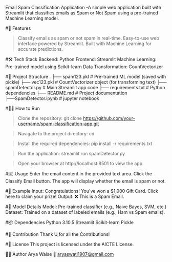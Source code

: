 Email Spam Classification Application
   -A simple web application built with Streamlit that classifies emails as Spam or Not Spam using a pre-trained Machine Learning model.

#🚀 Features
   >Classify emails as spam or not spam in real-time.
   >Easy-to-use web interface powered by Streamlit.
   >Built with Machine Learning for accurate predictions.

#🛠️ Tech Stack
  Backend: Python
  Frontend: Streamlit
  Machine Learning: Pre-trained model using Scikit-learn
  Data Transformation: CountVectorizer

#📂 Project Structure
.
├── spam123.pkl               # Pre-trained ML model (saved with pickle)
├── vec123.pkl                # CountVectorizer object (for transforming text)
├── spamDetector.py                    # Main Streamlit app code
├── requirements.txt          # Python dependencies
├── README.md                 # Project documentation
├──SpamDetector.ipynb         # jupyter notebook 

#🏃‍♂️ How to Run
>Clone the repository:
git clone https://github.com/your-username/spam-classification-app.git

>Navigate to the project directory:
cd

>Install the required dependencies:
pip install -r requirements.txt

>Run the application:
streamlit run spamDetector.py

>Open your browser at http://localhost:8501 to view the app.

#✉️ Usage
Enter the email content in the provided text area.
Click the Classify Email button.
The app will display whether the email is spam or not.

#🎯 Example
Input:
Congratulations! You've won a $1,000 Gift Card. Click here to claim your prize!
Output:
❌ This is a Spam Email.

#🤖 Model Details
Model: Pre-trained classifier (e.g., Naive Bayes, SVM, etc.)
Dataset: Trained on a dataset of labeled emails (e.g., Ham vs Spam emails).

#📦 Dependencies
Python 3.10.5
Streamlit
Scikit-learn
Pickle

#🤝 Contribution
Thank U,for all the Contributions!

#📜 License
This project is licensed under the AICTE License.

👨‍💻 Author
Arya Walse
📧 aryaswati1907@gmail.com 

